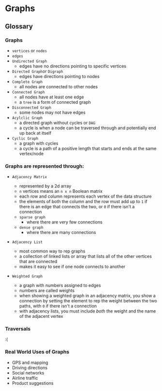 # Graphs

## Glossary

### Graphs
  * `vertices` or `nodes`
  * `edges`
* `Undirected Graph`
  - edges have no directions pointing to specific vertices
* `Directed Graph`or `Digraph`
  - edges have directions pointing to nodes
* `Complete Graph`
  - all nodes are connected to other nodes
* `Connected Graph`
  - all nodes have at least one edge
  - a `tree` is a form of connected graph
* `Disconnected Graph`
  - some nodes may not have edges
* `Acylclic Graph`
  - a directed graph without cycles or `DAG`
  - a cycle is when a node can be traversed through and potentially end up back at itself
* `Cyclic Graph`
  - a graph with cycles
  - a cycle is a path of a positive length that starts and ends at the same vertex/node
  
### Graphs are represented through:

* `Adjacency Matrix`
  - represented by a 2d array
  - `n` vertices means an `n x n` Boolean matrix
  - each row and column represents each vertex of the data structure
  - the elements of both the column and the row must add up to `1` if there is an edge that connects the two, or `0` if there isn't a connection
  * `sparse graph`
    - where there are very few connections
  * `dense graph`
    - where there are many connections
* `Adjacency List`
  - most common way to rep graphs
  - a collection of linked lists or array that lists all of the other vertices that are connected
  - makes it easy to see if one node connects to another

* `Weighted Graph`
  - a graph with numbers assigned to edges
  - numbers are called weights
  - when showing a weighted graph in an adjacency matrix, you show a connection by setting the element to rep the weight between the two paths, with `0` if there isn't a connection
  - with adjacency lists, you must include *both* the weight and the name of the adjacent vertex

### Traversals
:(

### Real World Uses of Graphs
* GPS and mapping
* Driving directions
* Social networks
* Airline traffic
* Product suggestions
